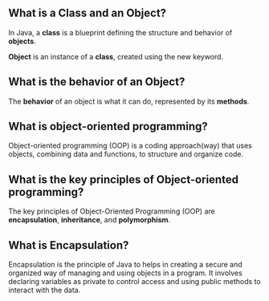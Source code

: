 ## What is a Class and an Object?

In Java, a **class** is a blueprint defining the structure and behavior of **objects**. 

**Object** is an instance of a **class**, created using the new keyword. 


## What is the behavior of an Object?

The **behavior** of an object is what it can do, represented by its **methods**. 


## What is object-oriented programming?

Object-oriented programming (OOP) is a coding approach(way) that uses objects, combining data and functions, to structure and organize code. 

## 

## What is the key principles of Object-oriented programming?

The key principles of Object-Oriented Programming (OOP) are **encapsulation**, **inheritance**, and **polymorphism**. 


## What is Encapsulation?

Encapsulation is the principle of Java to helps in creating a secure and organized way of managing and using objects in a program. It involves declaring variables as private to control access and using public methods to interact with the data. 


